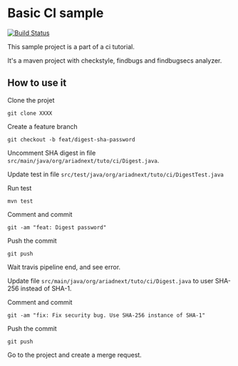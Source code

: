 # Basic CI sample

[![Build Status](https://travis-ci.org/ghoudmon-axt/tutorial-ci-sample.svg?branch=master)](https://travis-ci.org/ghoudmon-axt/tutorial-ci-sample)


This sample project is a part of a ci tutorial.

It's a maven project with checkstyle, findbugs and findbugsecs analyzer.


## How to use it

Clone the projet

`git clone XXXX`

Create a feature branch

`git checkout -b feat/digest-sha-password`

Uncomment SHA digest in file `src/main/java/org/ariadnext/tuto/ci/Digest.java`.

Update test in file  `src/test/java/org/ariadnext/tuto/ci/DigestTest.java`

Run test

`mvn test`

Comment and commit

`git -am "feat: Digest password"`

Push the commit

`git push`

Wait travis pipeline end, and see error.

Update file `src/main/java/org/ariadnext/tuto/ci/Digest.java` to user SHA-256 instead of SHA-1. 

Comment and commit

`git -am "fix: Fix security bug. Use SHA-256 instance of SHA-1"`

Push the commit

`git push`

Go to the project and create a merge request.
